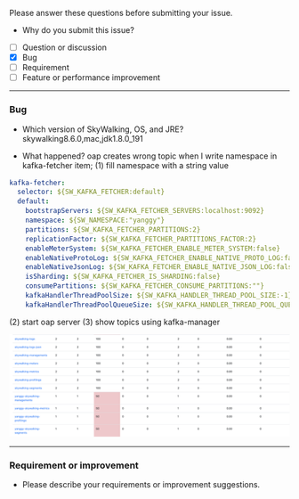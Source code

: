 Please answer these questions before submitting your issue.

- Why do you submit this issue?
- [ ] Question or discussion
- [x] Bug
- [ ] Requirement
- [ ] Feature or performance improvement

___
### Bug
- Which version of SkyWalking, OS, and JRE?
 skywalking8.6.0,mac,jdk1.8.0_191

- What happened?
oap creates wrong topic when I write namespace in kafka-fetcher item;
(1) fill namespace with a string value
```yaml
kafka-fetcher:
  selector: ${SW_KAFKA_FETCHER:default}
  default:
    bootstrapServers: ${SW_KAFKA_FETCHER_SERVERS:localhost:9092}
    namespace: ${SW_NAMESPACE:"yanggy"}
    partitions: ${SW_KAFKA_FETCHER_PARTITIONS:2}
    replicationFactor: ${SW_KAFKA_FETCHER_PARTITIONS_FACTOR:2}
    enableMeterSystem: ${SW_KAFKA_FETCHER_ENABLE_METER_SYSTEM:false}
    enableNativeProtoLog: ${SW_KAFKA_FETCHER_ENABLE_NATIVE_PROTO_LOG:false}
    enableNativeJsonLog: ${SW_KAFKA_FETCHER_ENABLE_NATIVE_JSON_LOG:false}
    isSharding: ${SW_KAFKA_FETCHER_IS_SHARDING:false}
    consumePartitions: ${SW_KAFKA_FETCHER_CONSUME_PARTITIONS:""}
    kafkaHandlerThreadPoolSize: ${SW_KAFKA_HANDLER_THREAD_POOL_SIZE:-1}
    kafkaHandlerThreadPoolQueueSize: ${SW_KAFKA_HANDLER_THREAD_POOL_QUEUE_SIZE:-1}
```
(2) start oap server
(3) show topics using kafka-manager

  ![](https://github.com/Cool-Coding/photos/blob/master/skywalking/skywalking-1.png?raw=true)
___
### Requirement or improvement
- Please describe your requirements or improvement suggestions.
